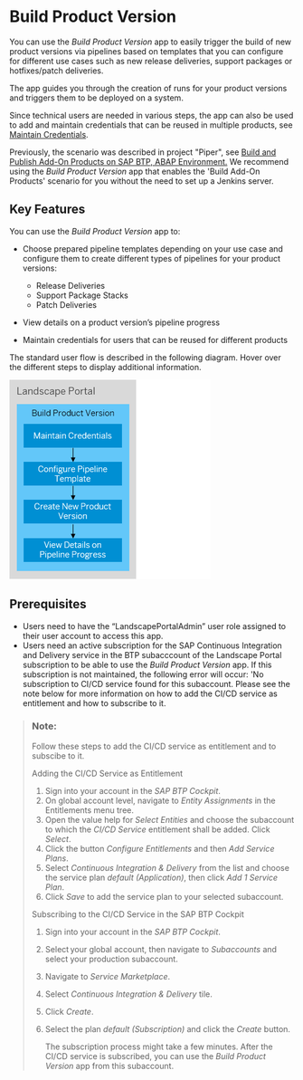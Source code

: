 <!-- loio8120bf6d9eed465684d205ec48623490 -->

# Build Product Version

You can use the *Build Product Version* app to easily trigger the build of new product versions via pipelines based on templates that you can configure for different use cases such as new release deliveries, support packages or hotfixes/patch deliveries.

The app guides you through the creation of runs for your product versions and triggers them to be deployed on a system.

Since technical users are needed in various steps, the app can also be used to add and maintain credentials that can be reused in multiple products, see [Maintain Credentials](maintain-credentials-67b5aee.md).

Previously, the scenario was described in project "Piper", see [Build and Publish Add-On Products on SAP BTP, ABAP Environment.](https://www.project-piper.io/scenarios/abapEnvironmentAddons/) We recommend using the *Build Product Version* app that enables the 'Build Add-On Products' scenario for you without the need to set up a Jenkins server.



<a name="loio8120bf6d9eed465684d205ec48623490__section_ird_tn5_ktb"/>

## Key Features

You can use the *Build Product Version* app to:

-   Choose prepared pipeline templates depending on your use case and configure them to create different types of pipelines for your product versions:
    -   Release Deliveries
    -   Support Package Stacks
    -   Patch Deliveries

-   View details on a product version’s pipeline progress
-   Maintain credentials for users that can be reused for different products



The standard user flow is described in the following diagram. Hover over the different steps to display additional information.

![](images/Map_BPV_6d3c880.png)



<a name="loio8120bf6d9eed465684d205ec48623490__section_umt_xqz_1tb"/>

## Prerequisites

-   Users need to have the “LandscapePortalAdmin” user role assigned to their user account to access this app.
-   Users need an active subscription for the SAP Continuous Integration and Delivery service in the BTP subacccount of the Landscape Portal subscription to be able to use the *Build Product Version* app. If this subscription is not maintained, the following error will occur: 'No subscription to CI/CD service found for this subaccount. Please see the note below for more information on how to add the CI/CD service as entitlement and how to subscribe to it.

> ### Note:  
> Follow these steps to add the CI/CD service as entitlement and to subscibe to it.
> 
> Adding the CI/CD Service as Entitlement
> 
> 1.  Sign into your account in the *SAP BTP Cockpit*.
> 2.  On global account level, navigate to *Entity Assignments* in the Entitlements menu tree.
> 3.  Open the value help for *Select Entities* and choose the subaccount to which the *CI/CD Service* entitlement shall be added. Click *Select*.
> 4.  Click the button *Configure Entitlements* and then *Add Service Plans*.
> 5.  Select *Continuous Integration & Delivery* from the list and choose the service plan *default \(Application\)*, then click *Add 1 Service Plan*.
> 6.  Click *Save* to add the service plan to your selected subaccount.
> 
> Subscribing to the CI/CD Service in the SAP BTP Cockpit
> 
> 1.  Sign into your account in the *SAP BTP Cockpit*.
> 2.  Select your global account, then navigate to *Subaccounts* and select your production subaccount.
> 3.  Navigate to *Service Marketplace*.
> 4.  Select *Continuous Integration & Delivery* tile.
> 5.  Click *Create*.
> 6.  Select the plan *default \(Subscription\)* and click the *Create* button.
> 
>     The subscription process might take a few minutes. After the CI/CD service is subscribed, you can use the *Build Product Version* app from this subaccount.

